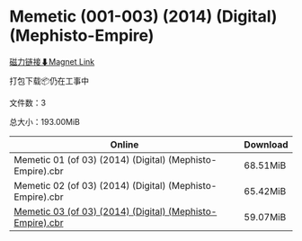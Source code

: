 # Memetic (001-003) (2014) (Digital) (Mephisto-Empire)

[磁力链接⬇Magnet Link](magnet:?xt=urn:btih:bb91abb9e4f762c6b75815eab81ac764555d638f&dn=Memetic%20%28001-003%29%20%282014%29%20%28Digital%29%20%28Mephisto-Empire%29)

打包下载📦仍在工事中

文件数：3

总大小：193.00MiB

Online | Download
--- | ---
Memetic 01 (of 03) (2014) (Digital) (Mephisto-Empire).cbr | 68.51MiB
Memetic 02 (of 03) (2014) (Digital) (Mephisto-Empire).cbr | 65.42MiB
[Memetic 03 (of 03) (2014) (Digital) (Mephisto-Empire).cbr](https://github.com/alicewish/markdown/blob/master/comic/Memetic-03-of-03-2014-Digital-Mephisto-Empire-cbr.md) | 59.07MiB